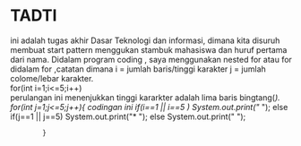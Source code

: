 # TADTI
ini adalah tugas akhir Dasar Teknologi dan informasi, dimana kita disuruh membuat start pattern menggukan stambuk mahasiswa dan huruf pertama dari nama.
Didalam program coding , saya menggunakan nested for atau for didalam for ,catatan dimana i =  jumlah baris/tinggi karakter j = jumlah colome/lebar karakter.<br />
for(int i=1;i<=5;i++)<br />
perulangan ini menenjukkan tinggi kararkter adalah lima baris bingtang(*).<br />
for(int j=1;j<=5;j++){ codingan ini 
                if(i==1 || i==5 )
                System.out.print("* ");
                else if(j==1 || j==5)
                System.out.print("* ");
                else
                System.out.print("  ");

            }

